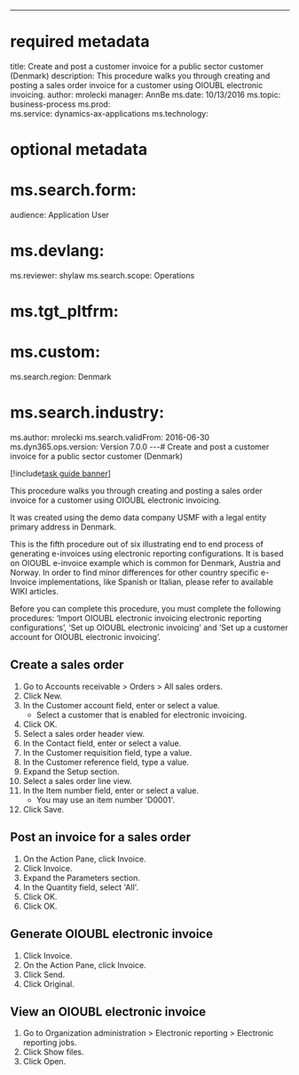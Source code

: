 --- 
# required metadata 
 
title: Create and post a customer invoice for a public sector customer (Denmark)
description: This procedure walks you through creating and posting a sales order invoice for a customer using OIOUBL electronic invoicing. 
author: mrolecki
manager: AnnBe 
ms.date: 10/13/2016
ms.topic: business-process 
ms.prod:  
ms.service: dynamics-ax-applications 
ms.technology:  
 
# optional metadata 
 
# ms.search.form:   
audience: Application User 
# ms.devlang:  
ms.reviewer: shylaw
ms.search.scope: Operations 
# ms.tgt_pltfrm:  
# ms.custom:  
ms.search.region: Denmark
# ms.search.industry: 
ms.author: mrolecki
ms.search.validFrom: 2016-06-30 
ms.dyn365.ops.version: Version 7.0.0 
---# Create and post a customer invoice for a public sector customer (Denmark)

[!include[task guide banner](../../includes/task-guide-banner.md)]

This procedure walks you through creating and posting a sales order invoice for a customer using OIOUBL electronic invoicing. 

It was created using the demo data company USMF with a legal entity primary address in Denmark.

This is the fifth procedure out of six illustrating end to end process of generating e-invoices using electronic reporting configurations. It is based on OIOUBL e-invoice example which is common for Denmark, Austria and Norway. In order to find minor differences for other country specific e-Invoice implementations, like Spanish or Italian, please refer to available WIKI articles.

Before you can complete this procedure, you must complete the following procedures: ‘Import OIOUBL electronic invoicing electronic reporting configurations’, ‘Set up OIOUBL electronic invoicing’ and ‘Set up a customer account for OIOUBL electronic invoicing’.


## Create a sales order
1. Go to Accounts receivable > Orders > All sales orders.
2. Click New.
3. In the Customer account field, enter or select a value.
    * Select a customer that is enabled for electronic invoicing.  
4. Click OK.
5. Select a sales order header view.
6. In the Contact field, enter or select a value.
7. In the Customer requisition field, type a value.
8. In the Customer reference field, type a value.
9. Expand the Setup section.
10. Select a sales order line view.
11. In the Item number field, enter or select a value.
    * You may use an item number 'D0001'.  
12. Click Save.

## Post an invoice for a sales order
1. On the Action Pane, click Invoice.
2. Click Invoice.
3. Expand the Parameters section.
4. In the Quantity field, select 'All'.
5. Click OK.
6. Click OK.

## Generate OIOUBL electronic invoice
1. Click Invoice.
2. On the Action Pane, click Invoice.
3. Click Send.
4. Click Original.

## View an OIOUBL electronic invoice
1. Go to Organization administration > Electronic reporting > Electronic reporting jobs.
2. Click Show files.
3. Click Open.

